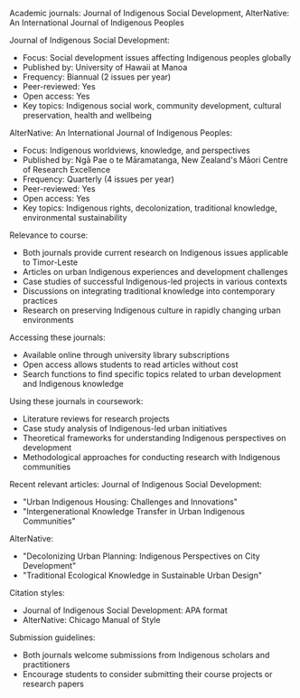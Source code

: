 Academic journals: Journal of Indigenous Social Development, AlterNative: An International Journal of Indigenous Peoples

Journal of Indigenous Social Development:
- Focus: Social development issues affecting Indigenous peoples globally
- Published by: University of Hawaii at Manoa
- Frequency: Biannual (2 issues per year)
- Peer-reviewed: Yes
- Open access: Yes
- Key topics: Indigenous social work, community development, cultural preservation, health and wellbeing

AlterNative: An International Journal of Indigenous Peoples:
- Focus: Indigenous worldviews, knowledge, and perspectives
- Published by: Ngā Pae o te Māramatanga, New Zealand's Māori Centre of Research Excellence
- Frequency: Quarterly (4 issues per year)
- Peer-reviewed: Yes
- Open access: Yes
- Key topics: Indigenous rights, decolonization, traditional knowledge, environmental sustainability

Relevance to course:
- Both journals provide current research on Indigenous issues applicable to Timor-Leste
- Articles on urban Indigenous experiences and development challenges
- Case studies of successful Indigenous-led projects in various contexts
- Discussions on integrating traditional knowledge into contemporary practices
- Research on preserving Indigenous culture in rapidly changing urban environments

Accessing these journals:
- Available online through university library subscriptions
- Open access allows students to read articles without cost
- Search functions to find specific topics related to urban development and Indigenous knowledge

Using these journals in coursework:
- Literature reviews for research projects
- Case study analysis of Indigenous-led urban initiatives
- Theoretical frameworks for understanding Indigenous perspectives on development
- Methodological approaches for conducting research with Indigenous communities

Recent relevant articles:
Journal of Indigenous Social Development:
- "Urban Indigenous Housing: Challenges and Innovations"
- "Intergenerational Knowledge Transfer in Urban Indigenous Communities"

AlterNative:
- "Decolonizing Urban Planning: Indigenous Perspectives on City Development"
- "Traditional Ecological Knowledge in Sustainable Urban Design"

Citation styles:
- Journal of Indigenous Social Development: APA format
- AlterNative: Chicago Manual of Style

Submission guidelines:
- Both journals welcome submissions from Indigenous scholars and practitioners
- Encourage students to consider submitting their course projects or research papers